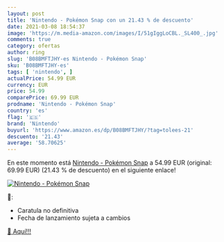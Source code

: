 ```yaml
---
layout: post
title: 'Nintendo - Pokémon Snap con un 21.43 % de descuento'
date: 2021-03-08 18:54:37
image: 'https://m.media-amazon.com/images/I/51gIggLoCBL._SL400_.jpg'
comments: true
category: ofertas
author: ring
slug: 'B08BMFTJHY-es Nintendo - Pokémon Snap'
sku: 'B08BMFTJHY-es'
tags: [ 'nintendo', ]
actualPrice: 54.99 EUR
currency: EUR
price: 54.99
comparePrice: 69.99 EUR
prodname: 'Nintendo - Pokémon Snap'
country: 'es'
flag: '🇪🇸'
brand: 'Nintendo'
buyurl: 'https://www.amazon.es/dp/B08BMFTJHY/?tag=tolees-21'
descuento: '21.43'
average: '58.70625'
---
```


En este momento está [Nintendo - Pokémon Snap](https://www.amazon.es/dp/B08BMFTJHY/?tag=tolees-21) a 54.99 EUR (original: 69.99 EUR) (21.43 %  de descuento) en el siguiente enlace!

[![Nintendo - Pokémon Snap](https://m.media-amazon.com/images/I/51gIggLoCBL._SL400_.jpg)](https://www.amazon.es/dp/B08BMFTJHY/?tag=tolees-21)

🔎:

- Caratula no definitiva
- Fecha de lanzamiento sujeta a cambios

[🛒 Aquí!!!](https://www.amazon.es/dp/B08BMFTJHY/?tag=tolees-21)

